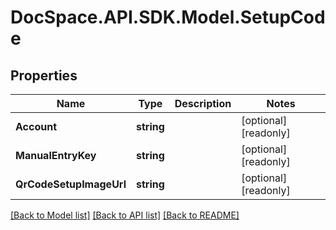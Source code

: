 # DocSpace.API.SDK.Model.SetupCode

## Properties

Name | Type | Description | Notes
------------ | ------------- | ------------- | -------------
**Account** | **string** |  | [optional] [readonly] 
**ManualEntryKey** | **string** |  | [optional] [readonly] 
**QrCodeSetupImageUrl** | **string** |  | [optional] [readonly] 

[[Back to Model list]](../README.md#documentation-for-models) [[Back to API list]](../README.md#documentation-for-api-endpoints) [[Back to README]](../README.md)


